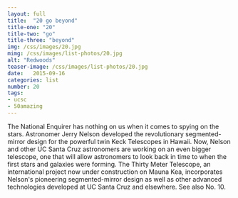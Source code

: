 ```yaml
---
layout: full
title:  "20 go beyond"
title-one: "20"
title-two: "go"
title-three: "beyond"
img: /css/images/20.jpg
mimg: /css/images/list-photos/20.jpg
alt: "Redwoods"
teaser-image: /css/images/list-photos/20.jpg
date:   2015-09-16
categories: list
number: 20
tags:
- ucsc
- 50amazing
---
```

The National Enquirer has nothing on us when it comes to spying on the stars. Astronomer Jerry Nelson developed the revolutionary segmented-mirror design for the powerful twin Keck Telescopes in Hawaii. Now, Nelson and other UC Santa Cruz astronomers are working on an even bigger telescope, one that will allow astronomers to look back in time to when the first stars and galaxies were forming. The Thirty Meter Telescope, an international project now under construction on Mauna Kea, incorporates Nelson's pioneering segmented-mirror design as well as other advanced technologies developed at UC Santa Cruz and elsewhere. See also No. 10.